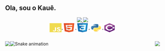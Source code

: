 ## Ola, sou o Kauê.
<div align="center">
  <a href="https://github.com/Kauedq22">
  <img height="150em" src="https://github-readme-stats.vercel.app/api?username=Kauedq22&show_icons=true&theme=dark&include_all_commits=true&count_private=true"/>
  <img height="150em" src="https://github-readme-stats.vercel.app/api/top-langs/?username=Kauedq22&layout=compact&langs_count=7&theme=dark"/>
</div>
  <div align="center">
<img align="center" alt="Rafa-Js" height="30" width="40" src="https://raw.githubusercontent.com/devicons/devicon/master/icons/javascript/javascript-plain.svg">
  <img align="center" alt="Rafa-HTML" height="30" width="40" src="https://raw.githubusercontent.com/devicons/devicon/master/icons/html5/html5-original.svg">
  <img align="center" alt="Rafa-CSS" height="30" width="40" src="https://raw.githubusercontent.com/devicons/devicon/master/icons/css3/css3-original.svg">
  <img align="center" alt="Rafa-Python" height="30" width="40" src="https://raw.githubusercontent.com/devicons/devicon/master/icons/python/python-original.svg">
  <img align="center" alt="Rafa-Csharp" height="30" width="40" src="https://raw.githubusercontent.com/devicons/devicon/master/icons/csharp/csharp-original.svg">
  </div>
  
  ##
  
  <div >
   <a href = "mailto:kauedq12@gmail.com"><img src="https://img.shields.io/badge/-Gmail-%23333?style=for-the-badge&logo=gmail&logoColor=white" target="_blank"align="left"></a>
  <a href="https://www.linkedin.com/in/kau%C3%AA-quadros-934aa71a8/" target="_blank"><img src="https://img.shields.io/badge/-LinkedIn-%230077B5?style=for-the-badge&logo=linkedin&logoColor=white" target="_blank" align="right"></a> 
    

  ![Snake animation](https://github.com/Kauedq22/Kauedq22/blob/output/github-contribution-grid-snake.svg)
    
  </div>
